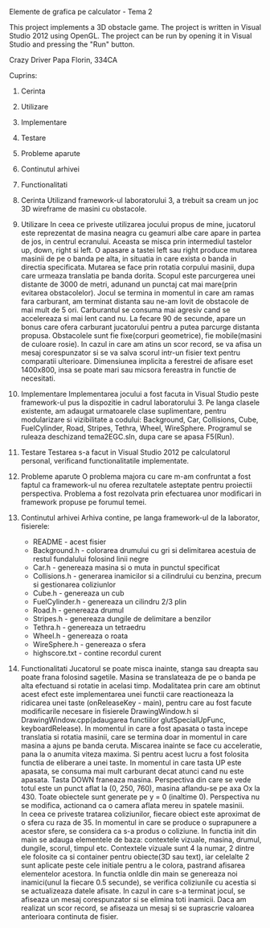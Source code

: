 Elemente de grafica pe calculator - Tema 2

This project implements a 3D obstacle game. The project is written in Visual
Studio 2012 using OpenGL. The project can be run by opening it in Visual Studio
and pressing the "Run" button.


Crazy Driver
Papa Florin, 334CA

Cuprins:
1. Cerinta
2. Utilizare
3. Implementare
4. Testare
5. Probleme aparute
6. Continutul arhivei
7. Functionalitati

1. Cerinta
	Utilizand framework-ul laboratorului 3, a trebuit sa cream un joc 3D
wireframe de masini cu obstacole.

2. Utilizare
	In ceea ce priveste utilizarea jocului propus de mine, jucatorul este 
reprezentat de masina neagra cu geamuri albe care apare in partea de jos, in
centrul ecranului. Aceasta se misca prin intermediul tastelor up, down,	right
si left. O apasare a tastei left sau right produce mutarea masinii de pe o 
banda pe alta, in situatia in care exista o banda in directia specificata.
Mutarea se face prin rotatia corpului masinii, dupa care urmeaza translatia 
pe banda dorita. Scopul este parcurgerea unei distante de 3000 de metri,
adunand un punctaj cat mai mare(prin evitarea obstacolelor). Jocul se termina
in momentul in care am ramas fara carburant, am terminat distanta sau ne-am
lovit de obstacole de mai mult de 5 ori. Carburantul se consuma mai agresiv 
cand se accelereaza si mai lent cand nu. La fecare 90 de secunde, apare un 
bonus care ofera carburant jucatorului pentru a putea parcurge distanta
propusa. Obstacolele sunt fie fixe(corpuri geometrice), fie mobile(masini de 
culoare rosie). In cazul in care am atins un scor record, se va afisa un mesaj 
corespunzator si se va salva scorul intr-un fisier text pentru comparatii 
ulterioare. Dimensiunea implicita a ferestrei de afisare eset 1400x800, insa se
poate mari sau micsora fereastra in functie de necesitati.

3. Implementare
	Implementarea jocului a fost facuta in Visual Studio peste framework-ul pus
la dispozitie in cadrul laboratorului 3. Pe langa clasele existente, am adaugat
urmatoarele clase suplimentare, pentru modularizare si vizibilitate a codului: 
Background, Car, Collisions, Cube, FuelCylinder, Road, Stripes, Tethra, Wheel, 
WireSphere.	Programul se ruleaza deschizand tema2EGC.sln, dupa care se apasa 
F5(Run).

4. Testare
	Testarea s-a facut in Visual Studio 2012 pe calculatorul personal, 
verificand functionalitatile implementate.

5. Probleme aparute
	O problema majora cu care m-am confruntat a fost faptul ca framework-ul nu
oferea rezultatele asteptate pentru proiectii perspectiva. Problema a fost
rezolvata prin efectuarea unor modificari in framework propuse pe forumul
temei.

6. Continutul arhivei
	Arhiva contine, pe langa framework-ul de la laborator, fisierele:

	- README - acest fisier
	- Background.h - colorarea drumului cu gri si delimitarea acestuia de 
					 restul fundalului folosind linii negre
	- Car.h - genereaza masina si o muta in punctul specificat
	- Collisions.h - generarea inamicilor si a cilindrului cu benzina, precum
					 si gestionarea coliziunlor
	- Cube.h - genereaza un cub
	- FuelCylinder.h - genereaza un cilindru 2/3 plin
	- Road.h - genereaza drumul
	- Stripes.h - genereaza dungile de delimitare a benzilor 
	- Tethra.h - genereaza un tetraedru
	- Wheel.h - genereaza o roata
	- WireSphere.h - genereaza o sfera
	- highscore.txt - contine recordul curent

7. Functionalitati
	Jucatorul se poate misca inainte, stanga sau dreapta sau poate frana
folosind sagetile. Masina se translateaza de pe o banda pe alta efectuand si
rotatie in acelasi timp. Modalitatea prin care am obtinut acest efect este
implementarea unei functii care reactioneaza la ridicarea unei taste
(onReleaseKey - main), pentru care au fost facute modificarile necesare in 
fisierele DrawingWindow.h si DrawingWindow.cpp(adaugarea functiilor 
glutSpecialUpFunc, keyboardRelease). In momentul in care a fost apasata o tasta
incepe translatia si rotatia masinii, care se termina doar in momentul in care 
masina a ajuns pe banda ceruta. Miscarea inainte se face cu acceleratie, pana
la o anumita viteza maxima. Si pentru acest lucru a fost folosita functia de
eliberare a unei taste. In momentul in care tasta UP este apasata, se consuma
mai mult carburant decat atunci cand nu este apasata. Tasta DOWN franeaza 
masina.
	Perspectiva din care se vede totul este un punct aflat la (0, 250, 760), 
masina aflandu-se pe axa Ox la 430. Toate obiectele sunt generate pe y = 0
(inaltime 0). Perspectiva nu se modifica, actionand ca o camera aflata mereu in
spatele masinii.	
	In ceea ce priveste tratarea coliziunilor, fiecare obiect este aproximat 
de o sfera cu raza de 35. In momentul in care se produce o suprapunere a
acestor sfere, se considera ca s-a produs o coliziune. 
	In functia init din main se adauga elementele de baza: contextele vizuale,
masina, drumul, dungile, scorul, timpul etc. Contextele vizuale sunt 4 la
numar, 2 dintre ele folosite ca si container pentru obiecte(3D sau text), iar
celelalte 2 sunt aplicate peste cele initiale pentru a le colora, pastrand
afisarea elementelor acestora. 
	In functia onIdle din main se genereaza noi inamici(unul la fiecare 0.5 
secunde), se verifica coliziunile cu acestia si se actualizeaza datele 
afisate. In cazul in care s-a terminat jocul, se afiseaza un mesaj 
corespunzator si se elimina toti inamicii. Daca am realizat un scor record,
se afiseaza un mesaj si se suprascrie valoarea anterioara continuta de fisier.

